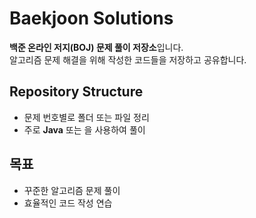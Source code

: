 # Baekjoon Solutions

**백준 온라인 저지(BOJ) 문제 풀이 저장소**입니다.  
알고리즘 문제 해결을 위해 작성한 코드들을 저장하고 공유합니다.

## Repository Structure
- 문제 번호별로 폴더 또는 파일 정리
- 주로 **Java** 또는 을 사용하여 풀이

## 목표
- 꾸준한 알고리즘 문제 풀이
- 효율적인 코드 작성 연습
